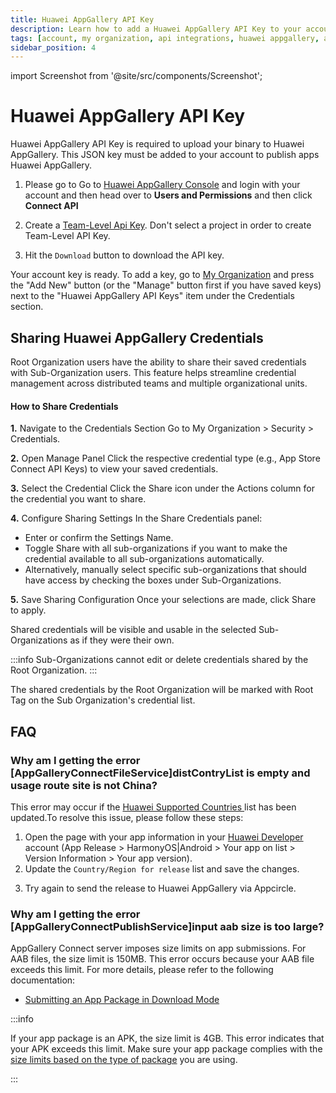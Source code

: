 ```yaml
---
title: Huawei AppGallery API Key
description: Learn how to add a Huawei AppGallery API Key to your account in Appcircle
tags: [account, my organization, api integrations, huawei appgallery, api key]
sidebar_position: 4
---
```


import Screenshot from '@site/src/components/Screenshot';

# Huawei AppGallery API Key

Huawei AppGallery API Key is required to upload your binary to Huawei AppGallery. This JSON key must be added to your account to publish apps Huawei AppGallery.

1. Please go to Go to [Huawei AppGallery Console](https://developer.huawei.com) and login with your account and then head over to **Users and Permissions** and then click **Connect API**

<Screenshot url='https://cdn.appcircle.io/docs/assets/huaweiaccount-1addkey.png' />

2. Create a [Team-Level Api Key](https://developer.huawei.com/consumer/en/doc/distribution/app/appgallerykit-createapiclient). Don't select a project in order to create Team-Level API Key.

<Screenshot url='https://cdn.appcircle.io/docs/assets/huaweiaccount-2permissions.png' />

3. Hit the `Download` button to download the API key.

<Screenshot url='https://cdn.appcircle.io/docs/assets/huaweiaccount-3downloadkey.png' />

Your account key is ready. To add a key, go to [My Organization](/account/my-organization) and press the "Add New" button (or the "Manage" button first if you have saved keys) next to the "Huawei AppGallery API Keys" item under the Credentials section.

## Sharing Huawei AppGallery Credentials

Root Organization users have the ability to share their saved credentials with Sub-Organization users. This feature helps streamline credential management across distributed teams and multiple organizational units.

#### How to Share Credentials

<Screenshot url='https://cdn.appcircle.io/docs/assets/FE1719-ss6.png' />

**1.**	Navigate to the Credentials Section
Go to My Organization > Security > Credentials.

**2.** Open Manage Panel
Click the respective credential type (e.g., App Store Connect API Keys) to view your saved credentials.

**3.** Select the Credential
Click the Share icon under the Actions column for the credential you want to share.

**4.** Configure Sharing Settings
In the Share Credentials panel:
- Enter or confirm the Settings Name.
- Toggle Share with all sub-organizations if you want to make the credential available to all sub-organizations automatically.
- Alternatively, manually select specific sub-organizations that should have access by checking the boxes under Sub-Organizations.

**5.** Save Sharing Configuration
Once your selections are made, click Share to apply.

<Screenshot url='https://cdn.appcircle.io/docs/assets/FE1719-ss7.png' />

Shared credentials will be visible and usable in the selected Sub-Organizations as if they were their own.

:::info
Sub-Organizations cannot edit or delete credentials shared by the Root Organization.
:::

The shared credentials by the Root Organization will be marked with Root Tag on the Sub Organization's credential list.

## FAQ

### Why am I getting the error **[AppGalleryConnectFileService]distContryList is empty and usage route site is not China?**

This error may occur if the [Huawei Supported Countries ](https://developer.huawei.com/consumer/en/doc/app/agc-help-supported-countries-overview-0000001146718725) list has been updated.To resolve this issue, please follow these steps:

1. Open the page with your app information in your [Huawei Developer](https://developer.huawei.com/consumer/en/console/service/AppService) account (App Release > HarmonyOS|Android > Your app on list > Version Information > Your app version).
2. Update the `Country/Region for release` list and save the changes.

<Screenshot url='https://cdn.appcircle.io/docs/assets/huaweiaccount-faq-1.png' />

3. Try again to send the release to Huawei AppGallery via Appcircle.

### Why am I getting the error **[AppGalleryConnectPublishService]input aab size is too large?**

AppGallery Connect server imposes size limits on app submissions. For AAB files, the size limit is 150MB. This error occurs because your AAB file exceeds this limit. For more details, please refer to the following documentation:

- [Submitting an App Package in Download Mode](https://developer.huawei.com/consumer/en/doc/AppGallery-connect-References/agcapi-add-packageurl-0000001158245065#section15344132481910)

:::info

If your app package is an APK, the size limit is 4GB. This error indicates that your APK exceeds this limit. Make sure your app package complies with the [size limits based on the type of package](https://developer.huawei.com/consumer/en/doc/AppGallery-connect-References/agcapi-add-packageurl-0000001158245065#section15344132481910) you are using.

:::
